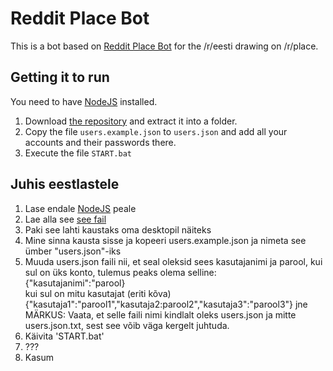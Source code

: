 # Reddit Place Bot

This is a bot based on [Reddit Place Bot](https://github.com/Zequez/placebot-argentina-target) for the /r/eesti drawing on /r/place.


## Getting it to run

You need to have [NodeJS](https://nodejs.org) installed.  
1. Download [the repository](https://github.com/rasmussaks/reddit-placebot/archive/master.zip) and extract it into a folder.  
2. Copy the file `users.example.json` to `users.json` and add all your accounts and their passwords there.  
3. Execute the file `START.bat`

## Juhis eestlastele
1. Lase endale [NodeJS](https://nodejs.org) peale
2. Lae alla see [see fail](https://github.com/rasmussaks/reddit-placebot/archive/master.zip)
3. Paki see lahti kaustaks oma desktopil näiteks
4. Mine sinna kausta sisse ja kopeeri users.example.json ja nimeta see ümber "users.json"-iks
5. Muuda users.json faili nii, et seal oleksid sees kasutajanimi ja parool, kui sul on üks konto, tulemus peaks olema selline:  
{"kasutajanimi":"parool}  
kui sul on mitu kasutajat (eriti kõva)  
{"kasutaja1":"parool1","kasutaja2:parool2","kasutaja3":"parool3"} jne  
MÄRKUS: Vaata, et selle faili nimi kindlalt oleks users.json ja mitte users.json.txt, sest see võib väga kergelt juhtuda. 
6. Käivita 'START.bat'
7. ???
8. Kasum


